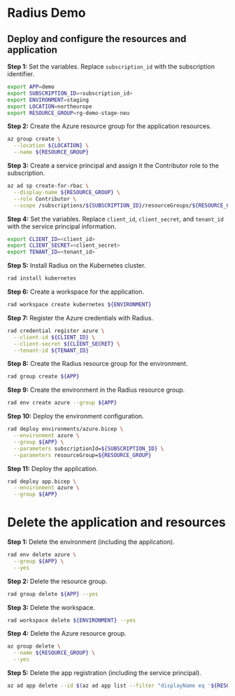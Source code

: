 # Radius Demo

## Deploy and configure the resources and application

**Step 1:** Set the variables. Replace `subscription_id` with the subscription identifier.

```bash
export APP=demo
export SUBSCRIPTION_ID=<subscription_id>
export ENVIRONMENT=staging
export LOCATION=northeurope
export RESOURCE_GROUP=rg-demo-stage-neu
```

**Step 2:** Create the Azure resource group for the application resources.

```bash
az group create \
  --location ${LOCATION} \
  --name ${RESOURCE_GROUP}
```

**Step 3:** Create a service principal and assign it the Contributor role to the subscription.

```bash
az ad sp create-for-rbac \
  --display-name ${RESOURCE_GROUP} \
  --role Contributor \
  --scope /subscriptions/${SUBSCRIPTION_ID}/resourceGroups/${RESOURCE_GROUP}
```

**Step 4:** Set the variables. Replace `client_id`, `client_secret`, and `tenant_id` with the service principal information.

```bash
export CLIENT_ID=<client_id>
export CLIENT_SECRET=<client_secret>
export TENANT_ID=<tenant_id>
```


**Step 5:** Install Radius on the Kubernetes cluster.

```bash
rad install kubernetes
```

**Step 6:** Create a workspace for the application.

```bash
rad workspace create kubernetes ${ENVIRONMENT}
```

**Step 7:** Register the Azure credentials with Radius.

```bash
rad credential register azure \
  --client-id ${CLIENT_ID} \
  --client-secret ${CLIENT_SECRET} \
  --tenant-id ${TENANT_ID}
```

**Step 8:** Create the Radius resource group for the environment.

```bash
rad group create ${APP}
```

**Step 9:** Create the environment in the Radius resource group.

```bash
rad env create azure --group ${APP}
```

**Step 10:** Deploy the environment configuration.

```bash
rad deploy environments/azure.bicep \
  --environment azure \
  --group ${APP} \
  --parameters subscriptionId=${SUBSCRIPTION_ID} \
  --parameters resourceGroup=${RESOURCE_GROUP}
```

**Step 11:** Deploy the application.

```bash
rad deploy app.bicep \
  --environment azure \
  --group ${APP}
```

# Delete the application and resources

**Step 1:** Delete the environment (including the application).

```bash
rad env delete azure \
  --group ${APP} \
  --yes
```
**Step 2:** Delete the resource group.

```bash
rad group delete ${APP} --yes
```

**Step 3:** Delete the workspace.

```bash
rad workspace delete ${ENVIRONMENT} --yes
```

**Step 4:** Delete the Azure resource group.

```bash
az group delete \
  --name ${RESOURCE_GROUP} \
  --yes
```

**Step 5:** Delete the app registration (including the service principal).
```bash
az ad app delete --id $(az ad app list --filter "displayName eq '${RESOURCE_GROUP}'" --query "[].appId" --output tsv)
```
